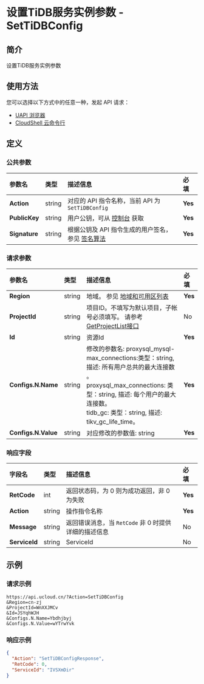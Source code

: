 # 设置TiDB服务实例参数 - SetTiDBConfig

## 简介

设置TiDB服务实例参数






## 使用方法

您可以选择以下方式中的任意一种，发起 API 请求：
- [UAPI 浏览器](https://console.ucloud.cn/uapi/detail?id=SetTiDBConfig)
- [CloudShell 云命令行](https://shell.ucloud.cn/)


## 定义

### 公共参数

| 参数名 | 类型 | 描述信息 | 必填 |
|:---|:---|:---|:---|
| **Action**     | string  | 对应的 API 指令名称，当前 API 为 `SetTiDBConfig`                        | **Yes** |
| **PublicKey**  | string  | 用户公钥，可从 [控制台](https://console.ucloud.cn/uapi/apikey) 获取                                             | **Yes** |
| **Signature**  | string  | 根据公钥及 API 指令生成的用户签名，参见 [签名算法](api/summary/signature.md)  | **Yes** |

### 请求参数

| 参数名 | 类型 | 描述信息 | 必填 |
|:---|:---|:---|:---|
| **Region** | string | 地域。 参见 [地域和可用区列表](https://docs.ucloud.cn/api/summary/regionlist) |**Yes**|
| **ProjectId** | string | 项目ID。不填写为默认项目，子帐号必须填写。 请参考[GetProjectList接口](https://docs.ucloud.cn/api/summary/get_project_list) |No|
| **Id** | string | 资源Id |**Yes**|
| **Configs.N.Name** | string | 修改的参数名: proxysql_mysql-max_connections:类型：string, 描述:  所有用户总共的最大连接数 。<br />proxysql_max_connections:  类型：string, 描述:  每个用户的最大连接数。<br />tidb_gc:  类型：string, 描述:   tikv_gc_life_time。 |**Yes**|
| **Configs.N.Value** | string | 对应修改的参数值: string |**Yes**|

### 响应字段

| 字段名 | 类型 | 描述信息 | 必填 |
|:---|:---|:---|:---|
| **RetCode** | int | 返回状态码，为 0 则为成功返回，非 0 为失败 |**Yes**|
| **Action** | string | 操作指令名称 |**Yes**|
| **Message** | string | 返回错误消息，当 `RetCode` 非 0 时提供详细的描述信息 |No|
| **ServiceId** | string | ServiceId |No|




## 示例

### 请求示例
    
```
https://api.ucloud.cn/?Action=SetTiDBConfig
&Region=cn-zj
&ProjectId=WnXXJMCv
&Id=JSYqhWJH
&Configs.N.Name=Ybdhjbyj
&Configs.N.Value=wYTrwYvk
```

### 响应示例
    
```json
{
  "Action": "SetTiDBConfigResponse",
  "RetCode": 0,
  "ServiceId": "IVSXmDir"
}
```





